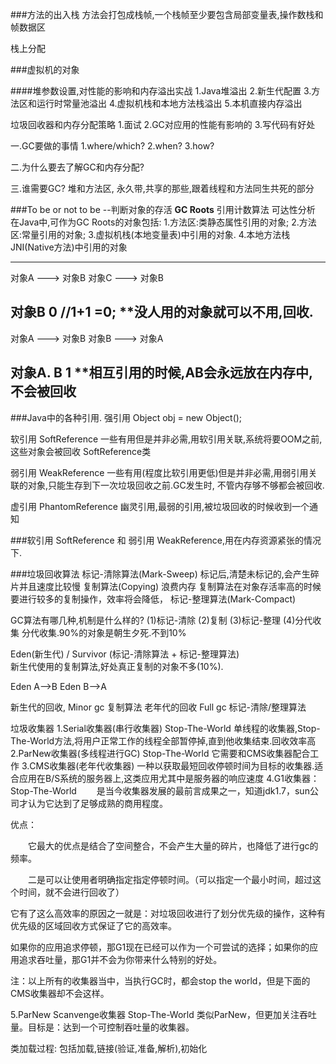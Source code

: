 ###方法的出入栈
方法会打包成栈帧,一个栈帧至少要包含局部变量表,操作数栈和帧数据区

栈上分配

###虚拟机的对象


####堆参数设置,对性能的影响和内存溢出实战
1.Java堆溢出
2.新生代配置
3.方法区和运行时常量池溢出
4.虚拟机栈和本地方法栈溢出
5.本机直接内存溢出


垃圾回收器和内存分配策略
1.面试
2.GC对应用的性能有影响的
3.写代码有好处


一.GC要做的事情
1.where/which?
2.when?
3.how?

二.为什么要去了解GC和内存分配?


三.谁需要GC?
堆和方法区, 永久带,共享的那些,跟着线程和方法同生共死的部分


###To be or not to be --判断对象的存活 **GC Roots**
引用计数算法
可达性分析
在Java中,可作为GC Roots的对象包括:
1.方法区:类静态属性引用的对象;
2.方法区:常量引用的对象;
3.虚拟机栈(本地变量表)中引用的对象.
4.本地方法栈JNI(Native方法)中引用的对象

-----------------------------------
对象A  ---> 对象B
对象C  ---> 对象B

对象B  0  //1+1 =0;
**没人用的对象就可以不用,回收.
-----------------------------------

对象A  ---> 对象B
对象B  ---> 对象A

对象A. B   1
**相互引用的时候,AB会永远放在内存中,不会被回收
-----------------------------------
  
###Java中的各种引用.
强引用
Object obj = new Object();

软引用 SoftReference
一些有用但是并非必需,用软引用关联,系统将要OOM之前,这些对象会被回收   SoftReference类

弱引用 WeakReference
一些有用(程度比软引用更低)但是并非必需,用弱引用关联的对象,只能生存到下一次垃圾回收之前.GC发生时,
不管内存够不够都会被回收.

虚引用 PhantomReference
幽灵引用,最弱的引用,被垃圾回收的时候收到一个通知

###软引用 SoftReference 和 弱引用 WeakReference,用在内存资源紧张的情况下.


###垃圾回收算法
标记-清除算法(Mark-Sweep) 标记后,清楚未标记的,会产生碎片并且速度比较慢
复制算法(Copying)        浪费内存 复制算法在对象存活率高的时候要进行较多的复制操作，效率将会降低，
标记-整理算法(Mark-Compact) 

GC算法有哪几种,机制是什么样的?
(1)标记-清除
(2)复制
(3)标记-整理
(4)分代收集
分代收集.90%的对象是朝生夕死.不到10%

Eden(新生代) / Survivor (标记-清除算法  + 标记-整理算法)  
新生代使用的复制算法,好处真正复制的对象不多(10%).

Eden A-->B
Eden B-->A

新生代的回收, Minor gc 复制算法
老年代的回收  Full gc  标记-清除/整理算法

垃圾收集器
1.Serial收集器(串行收集器) Stop-The-World
单线程的收集器,Stop-The-World方法,将用户正常工作的线程全部暂停掉,直到他收集结束.回收效率高
2.ParNew收集器(多线程进行GC) Stop-The-World
它需要和CMS收集器配合工作
3.CMS收集器(老年代收集器) 
一种以获取最短回收停顿时间为目标的收集器.适合应用在B/S系统的服务器上,这类应用尤其中是服务器的响应速度
4.G1收集器： Stop-The-World
　　是当今收集器发展的最前言成果之一，知道jdk1.7，sun公司才认为它达到了足够成熟的商用程度。

优点：

　　它最大的优点是结合了空间整合，不会产生大量的碎片，也降低了进行gc的频率。

　　二是可以让使用者明确指定指定停顿时间。（可以指定一个最小时间，超过这个时间，就不会进行回收了）

它有了这么高效率的原因之一就是：对垃圾回收进行了划分优先级的操作，这种有优先级的区域回收方式保证了它的高效率。

如果你的应用追求停顿，那G1现在已经可以作为一个可尝试的选择；如果你的应用追求吞吐量，那G1并不会为你带来什么特别的好处。

注：以上所有的收集器当中，当执行GC时，都会stop the world，但是下面的CMS收集器却不会这样。

5.ParNew Scanvenge收集器  Stop-The-World
类似ParNew，但更加关注吞吐量。目标是：达到一个可控制吞吐量的收集器。


类加载过程:
包括加载,链接(验证,准备,解析),初始化

